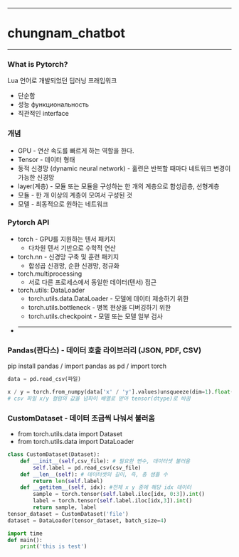- - - 
# chungnam_chatbot

- - -
### What is Pytorch?
Lua 언어로 개발되었던 딥러닝 프래입워크
* 단순함
* 성능 функциональность
* 직관적인 interface

### 개념
* GPU - 연산 속도를 빠르게 하는 역할을 한다.
* Tensor - 데이터 형태
* 동적 신경망 (dynamic neural network) - 훌련은 반복할 때마다 네트워크 변경이 가능한 신경망
* layer(계층) - 모듈 또는 모듈을 구성하는 한 개의 계층으로 합성곱층, 선형계층
* 모듈 - 한 개 이상의 계층이 모여서 구성된 것
* 모델 - 최동적으로 원하는 네트워크

### Pytorch API
* torch - GPU를 지원하는 텐서 패키지
    * 다차원 텐서 기반으로 수학적 연산
* torch.nn - 신경망 구축 및 훈련 패키지
    * 합성곱 신경망, 순환 신경망, 정규화
* torch.multiprocessing 
    * 서로 다른 프로세스에서 동일한 데이터(텐서) 접근
* torch.utils: DataLoader
    * torch.utils.data.DataLoader - 모델에 데이터 제송하기 위한
    * torch.utils.bottleneck - 병목 현상을 디버깅하기 위한
    * torch.utils.checkpoint - 모델 또는 모델 일부 검사
* -------------------------------


### Pandas(판다스) - 데이터 호출 라이브러리 (JSON, PDF, CSV)
pip install pandas / 
import pandas as pd / 
import torch
```python
data = pd.read_csv(파일)

x / y = torch.from_numpy(data['x' / 'y'].values)unsqueeze(dim=1).float()
# csv 파일 x/y 컬럼의 값을 넘파이 배열로 받아 tensor(dtype)로 바꿈
```

### CustomDataset - 데이터 조금씩 나눠서 불러옴
* from torch.utils.data import Dataset
* from torch.utils.data import DataLoader
```python
class CustomDataset(Dataset):
    def __init__(self,csv_file): # 필요한 변수, 데이터셋 불러옴
        self.label = pd.read_csv(csv_file)
    def __len__(self): # 데이터셋의 길이, 즉, 총 샘플 수
        return len(self.label)
    def __getitem__(self, idx): #전체 x y 중에 해당 idx 데이터
        sample = torch.tensor(self.label.iloc[idx, 0:3]).int()
        label = torch.tensor(self.label.iloc[idx,3]).int()
        return sample, label
tensor_dataset = CustomDataset('file')
dataset = DataLoader(tensor_dataset, batch_size=4)


```






```python
import time
def main():
    print('this is test')
```

